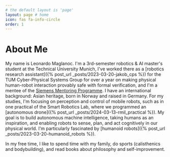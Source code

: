 ```yaml
---
# the default layout is 'page'
layout: page # home
icon: fas fa-info-circle
order: 1
---
```


# About Me

My name is Leonardo Maglanoc. I'm a 3rd-semester robotics & AI master's student at the Technical University Munich, I've worked there as a [robotics research assistant]({% post_url _posts/2023-03-20-jakob_cps %}) for the TUM Cyber-Physical Systems Group for over a year on making physical human-robot interaction provably safe with formal verification, and I'm a mentee of the [Siemens Mentoring Programme](https://ecosystem.siemens.com/researchandinnovation/mentoringprogram/overview). I have an international background: Asian heritage, born in Norway and raised in Germany. For my studies, I'm focusing on perception and control of mobile robots, such as in one practical of the Smart Robotics Lab, where we programmed an [autonomous drone]({% post_url _posts/2024-03-13-rmil_practical %}). My goal is to build autonomous machine intelligence, taking humans as an inspiration, and enabling robots to sense, plan, and act cognitively in our physical world. I'm particularly fascinated by [humanoid robots]({% post_url _posts/2023-03-20-humanoid_robots %}).

In my free time, I like to spend time with my family, do sports (calisthenics and bodybuilding),
and read books about philosophy and self-improvement.